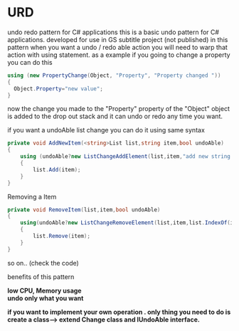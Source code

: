 # URD
undo redo pattern for C# applications
this is a basic undo pattern for C# applications. developed for use in GS subtitle project (not published) 
in this pattern when you want a undo / redo able action you will need to warp that action with using statement.
as a example if you going to change a property 
you can do this
```C#
using (new PropertyChange(Object, "Property", "Property changed "))
{
  Object.Property="new value";
}
```
now the change you made to the "Property" property of the "Object" object is added to the drop out stack and it can undo or redo any time you want.

if you want a undoAble list change you can do it using same syntax

```C#
private void AddNewItem(<string>List list,string item,bool undoAble)
{
	using (undoAble?new ListChangeAddElement(list,item,"add new string to the string list"):null) //you can use a condition then you can minimize code
	{
		list.Add(item);
	}
}
```

Removing a Item 
```C#
private void RemoveItem(list,item,bool undoAble)
{
	using(undoAble?new ListChangeRemoveElement(list,item,list.IndexOf(item)," remove "+item+" from the string list"))
	{
		list.Remove(item);
	}
}
```
so on.. (check the code)

benefits of this pattern 

<b>low CPU, Memory usage<br/> 
undo only what you want</b>

<b>if you want to implement your own operation . only thing you need to do is create a class--> extend Change class and IUndoAble interface.</b> 


